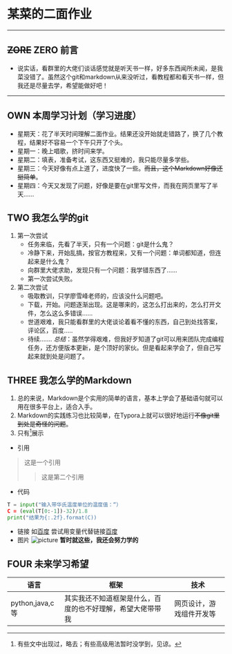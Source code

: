 
# **某菜的二面作业**
------
## ~~ZORE~~ ZERO 前言

* 说实话，看群里的大佬们谈话感觉就是听天书一样，好多东西闻所未闻，是我菜没错了。虽然这个git和markdown从来没听过，看教程都和看天书一样，但我还是尽量去学，希望能做好吧！
------
## **OWN** 本周学习计划（学习进度）

* 星期天：花了半天时间理解二面作业。结果还没开始就走错路了，换了几个教程，结果好不容易一个下午只开了个头。
* 星期一：晚上唱歌，挤时间来学。
* 星期二：填表，准备考试，这东西又挺难的，我只能尽量多学些。
* 星期三：今天好像有点上道了，进度快了一些。~~而且，这个Markdown好像还挺简单~~。
* 星期四：今天又发现了问题，好像是要在git里写文件，而我在网页里写了半天......
## **TWO** 我怎么学的git

1. 第一次尝试
   * 任务来临，先看了半天，只有一个问题：git是什么鬼？
   * 冷静下来，开始乱搞，按官方教程来，又有一个问题：单词都知道，但连起来是什么鬼？
   * 向群里大佬求助，发现只有一个问题：我学错东西了......
   * 第一次尝试失败。
2. 第二次尝试
   * 吸取教训，只学廖雪峰老师的，应该没什么问题吧。
   * 下载，开始。问题逐渐出现。这是哪来的，这怎么打出来的，怎么打开文件，怎么这么多错误......
   * 世道艰难，我只能看群里的大佬谈论着看不懂的东西，自己到处找答案，评论区，百度.....
   * 待续.......
*总结*：虽然学得艰难，但我好歹知道了git可以用来团队完成编程任务，还方便版本更新，是个顶好的家伙。但是看起来学会了，但自己写起来就到处是问题了。
## **THREE** 我怎么学的Markdown

1. 总的来说，Markdown是个实用的简单的语言，基本上学会了基础语句就可以用在很多平台上，适合入手。
2. Markdown的实践练习也比较简单，在Typora上就可以很好地运行~~不像git里到处是奇怪的问题~~。
3. 只有[^一些]展示
* 引用
 > 这是一个引用
 >> 这是第二个引用
* 代码
```python
T = input("输入带华氏温度单位的温度值：“）
C = (eval(T[0:-1])-32)/1.8
print("结果为{:.2f}.format(C))
```
* 链接
如[百度](https://www.baidu.com/)
  尝试用变量代替链接[百度][1]
* 图片
![picture](http://i0.hdslb.com/bfs/article/904373dc6d992bcec8bf1d6e564bcac3de060340.jpg)
**暂时就这些，我还会努力学的**
## **FOUR** 未来学习希望

| 语言 | 框架 | 技术 |
| ---- | ---- | ---- |
| python,java,c等 | 其实我还不知道框架是什么，百度的也不好理解，希望大佬带带我 | 网页设计，游戏组件开发等 |
[1]: https://www.baidu.com/
[^一些]:有些文中出现过，略去；有些高级用法暂时没学到，见谅。

